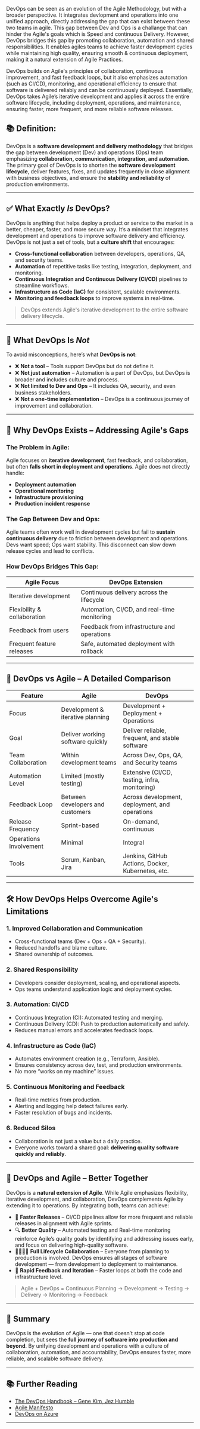DevOps can be seen as an evolution of the Agile Methodology, but with a broader perspective.
It integrates devlopment and operations into one unified approach, directly addressing the gap that can exist between these two teams in agile.
This gap between Dev and Ops is a challange that can hinder the Agile's goals which is Speed and continuous Delivery.
However, DevOps bridges this gap by promoting collaboration, automation and shared responsibilities.
It enables agiles teams to achieve faster devlopment cycles while maintaining high quality, ensuring smooth & continuous deployment, making it a natural extension of Agile Practices.

DevOps builds on Agile's principles of collaboration, continuous improvement, and fast feedback loops, but it also emphasizes automation (such as CI/CD), monitoring, and operational efficiency to ensure that software is delivered reliably and can be continuously deployed. 
Essentially, DevOps takes Agile’s iterative development and applies it across the entire software lifecycle, including deployment, operations, and maintenance, ensuring faster, more frequent, and more reliable software releases.

## 📚 Definition:
DevOps is a **software development and delivery methodology** that bridges the gap between development (Dev) and operations (Ops) team emphasizing **collaboration, communication, integration, and automation**.
The primary goal of DevOps is to shorten the **software development lifecycle**, deliver features, fixes, and updates frequently in close alignment with business objectives, and ensure the **stability and reliability** of production environments.

---

## ✅ What Exactly *Is* DevOps?

DevOps is anything that helps deploy a product or service to the market in a better, cheaper, faster, and more secure way. 
It’s a mindset that integrates development and operations to improve software delivery and efficiency.
DevOps is not just a set of tools, but a **culture shift** that encourages:

- **Cross-functional collaboration** between developers, operations, QA, and security teams.
- **Automation** of repetitive tasks like testing, integration, deployment, and monitoring.
- **Continuous Integration and Continuous Delivery (CI/CD)** pipelines to streamline workflows.
- **Infrastructure as Code (IaC)** for consistent, scalable environments.
- **Monitoring and feedback loops** to improve systems in real-time.

> DevOps extends Agile's iterative development to the entire software delivery lifecycle.

---

## 🚫 What DevOps Is *Not*

To avoid misconceptions, here’s what **DevOps is not**:
- ❌ **Not a tool** – Tools support DevOps but do not define it.
- ❌ **Not just automation** – Automation is a part of DevOps, but DevOps is broader and includes culture and process.
- ❌ **Not limited to Dev and Ops** – It includes QA, security, and even business stakeholders.
- ❌ **Not a one-time implementation** – DevOps is a continuous journey of improvement and collaboration.

---

## 🧩 Why DevOps Exists – Addressing Agile's Gaps

### The Problem in Agile:

Agile focuses on **iterative development**, fast feedback, and collaboration, but often **falls short in deployment and operations**. 
Agile does not directly handle:

- **Deployment automation**
- **Operational monitoring**
- **Infrastructure provisioning**
- **Production incident response**

### The Gap Between Dev and Ops:

Agile teams often work well in development cycles but fail to **sustain continuous delivery** due to friction between development and operations. 
Devs want speed; Ops want stability. 
This disconnect can slow down release cycles and lead to conflicts.

### How DevOps Bridges This Gap:

| Agile Focus                | DevOps Extension                               |
|----------------------------|------------------------------------------------|
| Iterative development      | Continuous delivery across the lifecycle       |
| Flexibility & collaboration | Automation, CI/CD, and real-time monitoring    |
| Feedback from users        | Feedback from infrastructure and operations    |
| Frequent feature releases  | Safe, automated deployment with rollback       |

---

## 🔄 DevOps vs Agile – A Detailed Comparison

| Feature                     | Agile                                     | DevOps                                              |
|-----------------------------|-------------------------------------------|-----------------------------------------------------|
| Focus                      | Development & iterative planning          | Development + Deployment + Operations               |
| Goal                       | Deliver working software quickly          | Deliver reliable, frequent, and stable software     |
| Team Collaboration         | Within development teams                  | Across Dev, Ops, QA, and Security teams             |
| Automation Level           | Limited (mostly testing)                  | Extensive (CI/CD, testing, infra, monitoring)       |
| Feedback Loop              | Between developers and customers          | Across development, deployment, and operations      |
| Release Frequency          | Sprint-based                              | On-demand, continuous                               |
| Operations Involvement     | Minimal                                   | Integral                                            |
| Tools                      | Scrum, Kanban, Jira                       | Jenkins, GitHub Actions, Docker, Kubernetes, etc.   |

---

## 🛠️ How DevOps Helps Overcome Agile's Limitations

### 1. Improved Collaboration and Communication

- Cross-functional teams (Dev + Ops + QA + Security).
- Reduced handoffs and blame culture.
- Shared ownership of outcomes.

### 2. Shared Responsibility

- Developers consider deployment, scaling, and operational aspects.
- Ops teams understand application logic and deployment cycles.

### 3. Automation: CI/CD

- Continuous Integration (CI): Automated testing and merging.
- Continuous Delivery (CD): Push to production automatically and safely.
- Reduces manual errors and accelerates feedback loops.

### 4. Infrastructure as Code (IaC)

- Automates environment creation (e.g., Terraform, Ansible).
- Ensures consistency across dev, test, and production environments.
- No more “works on my machine” issues.

### 5. Continuous Monitoring and Feedback

- Real-time metrics from production.
- Alerting and logging help detect failures early.
- Faster resolution of bugs and incidents.

### 6. Reduced Silos

- Collaboration is not just a value but a daily practice.
- Everyone works toward a shared goal: **delivering quality software quickly and reliably**.

---

## 🤝 DevOps and Agile – Better Together

DevOps is a **natural extension of Agile**. 
While Agile emphasizes flexibility, iterative development, and collaboration, DevOps complements Agile by extending it to operations. 
By integrating both, teams can achieve:

- 🚀 **Faster Releases** – CI/CD pipelines allow for more frequent and reliable releases in alignment with Agile sprints.
- 🔍 **Better Quality** – Automated testing and Real-time monitoring reinforce Agile’s quality goals by identifying and addressing issues early, and focus on delivering high-quality software.
- 👨‍👩‍👧‍👦 **Full Lifecycle Collaboration** – Everyone from planning to production is involved. DevOps ensures all stages of software development — from development to deployment to maintenance.
- 🔄 **Rapid Feedback and Iteration** – Faster loops at both the code and infrastructure level.

> Agile + DevOps = Continuous Planning → Development → Testing → Delivery → Monitoring → Feedback

---

## 🧠 Summary

DevOps is the evolution of Agile — one that doesn’t stop at code completion, but sees the **full journey of software into production and beyond**. 
By unifying development and operations with a culture of collaboration, automation, and accountability, DevOps ensures faster, more reliable, and scalable software delivery.

---

## 📚 Further Reading

- [The DevOps Handbook – Gene Kim, Jez Humble](https://itrevolution.com/the-devops-handbook)
- [Agile Manifesto](https://agilemanifesto.org/)
- [DevOps on Azure](https://learn.microsoft.com/en-us/devops/)

---

